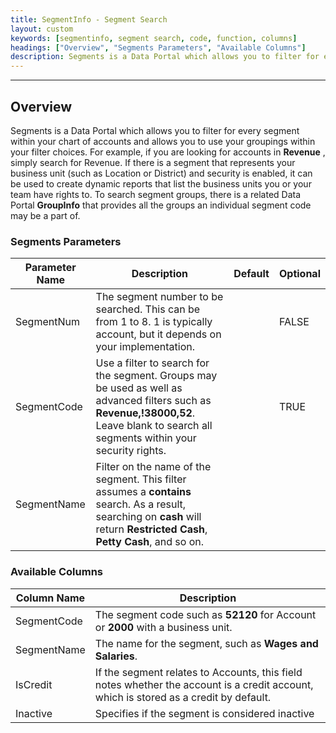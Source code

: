 ```yaml
---
title: SegmentInfo - Segment Search
layout: custom
keywords: [segmentinfo, segment search, code, function, columns]
headings: ["Overview", "Segments Parameters", "Available Columns"]
description: Segments is a Data Portal which allows you to filter for every segment within your chart of accounts and allows you to use your groupings within your filter choices. 
---
```

* * *

##  Overview

Segments is a Data Portal which allows you to filter for every segment within your chart of accounts and allows you to use your groupings within your filter choices. For example, if you are looking for accounts in **Revenue** , simply search for Revenue. If there is a segment that represents your business unit (such as Location or District) and security is enabled, it can be used to create dynamic reports that list the business units you or your team have rights to. 
To search segment groups, there is a related Data Portal **GroupInfo** that provides all the groups an individual segment code may be a part of. 

###  Segments Parameters

| Parameter Name | Description | Default | Optional |
| --- | --- | --- | --- |
| SegmentNum | The segment number to be searched. This can be from 1 to 8. 1 is typically account, but it depends on your implementation. | | FALSE |
| SegmentCode | Use a filter to search for the segment. Groups may be used as well as advanced filters such as **Revenue,!38000,52**. Leave blank to search all segments within your security rights. | | TRUE |
| SegmentName | Filter on the name of the segment. This filter assumes a **contains** search. As a result, searching on **cash** will return **Restricted Cash**, **Petty Cash**, and so on. | 

### Available Columns

| Column Name | Description |
|-----|-----|
| SegmentCode | The segment code such as **52120** for Account or **2000** with a business unit. |
| SegmentName | The name for the segment, such as **Wages and Salaries**. |
| IsCredit | If the segment relates to Accounts, this field notes whether the account is a credit account, which is stored as a credit by default. |
| Inactive | Specifies if the segment is considered inactive |